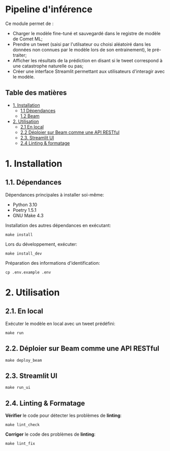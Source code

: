 # Pipeline d'inférence 

Ce module permet de : 
- Charger le modèle fine-tuné et sauvegardé dans le registre de modèle de Comet ML;
- Prendre un tweet (saisi par l'utilsateur ou choisi aléatoiré dans les données non connues par le modèle lors de son entrainement), le pré-traiter;
- Afficher les résultats de la prédiction en disant si le tweet correspond à une catastrophe naturelle ou pas;
- Créer une interface Streamlit permettant aux utilisateurs d'interagir avec le modèle.   

## Table des matières  

- [1. Installation](#1-install)
    - [1.1 Dépendances](#1.1-dependancies)
    - [1.2 Beam](#1.2-beam)
- [2. Utilisation](#2-usage)
    - [2.1 En local](#2.1-local)
    - [2.2 Déploier sur Beam comme une API RESTful](#2.2-deploy-to-beam)
    - [2.3. Streamlit UI](#2-3-streamlit-ui)
    - [2.4 Linting & formatage](#2.3-linting--formatting)  

# 1. Installation

## 1.1. Dépendances

Dépendances principales à installer soi-même:
* Python 3.10
* Poetry 1.5.1
* GNU Make 4.3

Installation des autres dépendances en exécutant:
```shell
make install
```

Lors du développement, exécuter:
```shell
make install_dev
```

Préparation des informations d'identification:
```shell
cp .env.example .env
```  

# 2. Utilisation

## 2.1. En local  
Exécuter le modèle en local avec un tweet prédéfini:
```shell
make run
```


## 2.2. Déploier sur Beam comme une API RESTful
```shell
make deploy_beam
```

## 2.3. Streamlit UI
```shell
make run_ui
```

## 2.4. Linting & Formatage

**Vérifier** le code pour détecter les problèmes de **linting**:
```shell
make lint_check
```

**Corriger** le code des problèmes de **linting**:
```shell
make lint_fix
```
